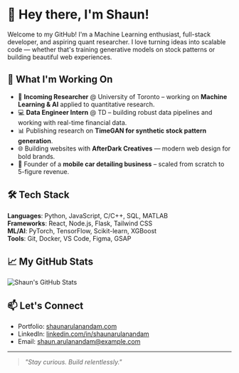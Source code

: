 # 👋 Hey there, I'm Shaun!

Welcome to my GitHub! I'm a Machine Learning enthusiast, full-stack developer, and aspiring quant researcher. I love turning ideas into scalable code — whether that's training generative models on stock patterns or building beautiful web experiences.

## 🔭 What I'm Working On

- 🧠 **Incoming Researcher** @ University of Toronto – working on **Machine Learning & AI** applied to quantitative research.
- 💻 **Data Engineer Intern** @ TD – building robust data pipelines and working with real-time financial data.
- 📊 Publishing research on **TimeGAN for synthetic stock pattern generation**.
- 🌐 Building websites with **AfterDark Creatives** — modern web design for bold brands.
- 🚗 Founder of a **mobile car detailing business** – scaled from scratch to 5-figure revenue.

## 🛠️ Tech Stack

**Languages**: Python, JavaScript, C/C++, SQL, MATLAB  
**Frameworks**: React, Node.js, Flask, Tailwind CSS  
**ML/AI**: PyTorch, TensorFlow, Scikit-learn, XGBoost  
**Tools**: Git, Docker, VS Code, Figma, GSAP

## 📈 My GitHub Stats

![Shaun's GitHub Stats](https://github-readme-stats.vercel.app/api?username=your-username&show_icons=true&theme=tokyonight&hide=prs)

## 📫 Let's Connect

- Portfolio: [shaunarulanandam.com](https://your-portfolio-link.com)
- LinkedIn: [linkedin.com/in/shaunarulanandam](https://linkedin.com/in/shaunarulanandam)
- Email: shaun.arulanandam@example.com

---

> *"Stay curious. Build relentlessly."*
